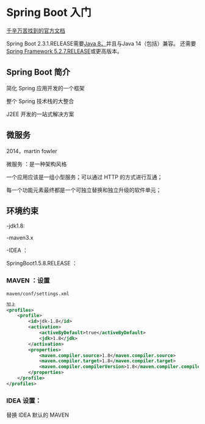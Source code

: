 # Spring Boot 入门



[千辛万苦找到的官方文档](https://docs.spring.io/spring-boot/docs/2.3.1.RELEASE/reference/htmlsingle/) 

Spring Boot 2.3.1.RELEASE需要[Java 8，](https://www.java.com/)并且与Java 14（包括）兼容。 还需要[Spring Framework 5.2.7.RELEASE](https://docs.spring.io/spring/docs/5.2.7.RELEASE/spring-framework-reference/)或更高版本。





## Spring Boot 简介

简化 Spring 应用开发的一个框架

整个 Spring 技术栈的大整合

J2EE 开发的一站式解决方案

## 微服务

2014，martin fowler

微服务 ：是一种架构风格

一个应用应该是一组小型服务；可以通过 HTTP 的方式进行互通；



每一个功能元素最终都是一个可独立替换和独立升级的软件单元；



## 环境约束

-jdk1.8:

-maven3.x

-IDEA ：

SpringBoot1.5.8.RELEASE ：



### MAVEN ：设置

`maven/conf/settings.xml`

```xml
加上
<profiles>
    <profile>  
        <id>jdk-1.8</id>  
        <activation>  
            <activeByDefault>true</activeByDefault>  
            <jdk>1.8</jdk>  
        </activation>  
        <properties>  
            <maven.compiler.source>1.8</maven.compiler.source>
            <maven.compiler.target>1.8</maven.compiler.target> 
            <maven.compiler.compilerVersion>1.8</maven.compiler.compilerVersion>  
        </properties>  
    </profile>
</profiles>
```



### IDEA 设置：

替换 IDEA 默认的 MAVEN 